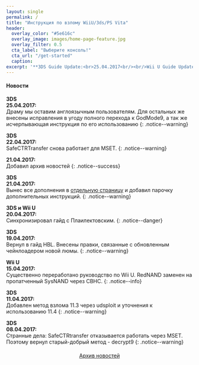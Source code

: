 ```yaml
---
layout: single
permalink: /
title: "Инструкция по взлому WiiU/3ds/PS Vita"
header:
  overlay_color: "#5e616c"
  overlay_image: images/home-page-feature.jpg
  overlay_filter: 0.5
  cta_label: "Выберите консоль!"
  cta_url: "/get-started"
  caption:
excerpt: '**3DS Guide Update:<br>25.04.2017<br/><br/>Wii U Guide Update:<br>20.04.2017<br/>**'
---
```

#### <a name="news" />Новости

**3DS**<br>**25.04.2017:**<br>Драму мы оставим англоязычным пользователям. Для остальных же внесены исправления в угоду полного перехода к GodMode9, а так же исчерпывающая инструкция по его использованию
{: .notice--warning}

**3DS**<br>**22.04.2017:**<br>SafeCTRTransfer снова работает для MSET.
{: .notice--warning}

**21.04.2017:**<br>Добавил архив новостей
{: .notice--success}

**3DS**<br>**21.04.2017:**<br>Вынес все дополнения в [отдельную страницу](http://3ds.customfw.xyz/addons) и добавил парочку дополнительных инструкций.
{: .notice--warning}

**3DS и Wii U**<br>**20.04.2017:**<br>Синхронизировал гайд с Плаилектовским. 
{: .notice--danger}

**3DS**<br>**19.04.2017:**<br>Вернул в гайд HBL. Внесены правки, связанные с обновленным чейнлоадером новой люмы. 
{: .notice--warning}

**Wii U**<br>**15.04.2017:**<br>
Существенно переработано руководство по Wii U. RedNAND заменен на пропатченный SysNAND через CBHC.
{: .notice--info}

**3DS**<br>**11.04.2017:**<br>
Добавлен метод взлома 11.3 через udsploit и уточнения к использованию 11.4
{: .notice--warning}

**3DS**<br>**08.04.2017:**<br>
Странные дела: SafeCTRtransfer отказывается работать через MSET. Поэтому вернул старый-добрый метод - decrypt9
{: .notice--warning}

<a href="http://customfw.xyz/archive" style="margin:20px auto; text-align:center; display:block; width:120px;" class="btn btn--inverse">Архив новостей</a>
